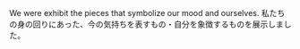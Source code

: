 We were exhibit the pieces that symbolize our mood and ourselves.
私たちの身の回りにあった、今の気持ちを表すもの・自分を象徴するものを展示しました。
